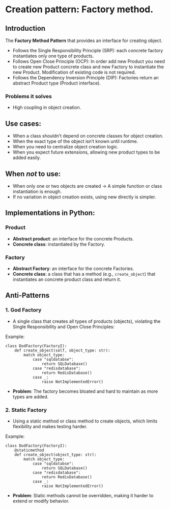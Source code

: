 # Creation pattern: Factory method. 


## Introduction


The **Factory Method Pattern** that provides an interface for creating object.  

- Follows the Single Responsibility Principle (SRP): each concrete factory instantiates only one 
type of products.  
- Follows Open Close Principle (OCP):  In order add new Product you need to create new Product concrete 
class and new Factory to instantiate the new Product. Modification of existing code is not required.  
- Follows the Dependency Inversion Principle (DIP): Factories return an abstract Product type 
(Product interface).  


### Problems it solves


- High coupling in object creation. 


## Use cases:


- When a class shouldn’t depend on concrete classes for object creation.  
- When the exact type of the object isn’t known until runtime.  
- When you need to centralize object creation logic.  
- When you expect future extensions, allowing new product types to be added easily.  


## When _not_ to use:


- When only one or two objects are created → A simple function or class instantiation is enough.  
- If no variation in object creation exists, using new directly is simpler.  


## Implementations in Python:


### Product 


- **Abstract product**: an interface for the concrete Products.
- **Concrete class**: instantiated by the Factory.  


### Factory

- **Abstract Factory**: an interface for the concrete Factories.
- **Concrete class**: a class that has a method (e.g., `create_object`) that instantiates an 
concrete product class and return it. 


## Anti-Patterns


### 1. God Factory


- A single class that creates all types of products (objects), violating 
the Single Responsibility and Open Close Principles:

Example:

```
class DodFactory(FactoryI):
    def create_object(self, object_type: str):
        match object_type:
            case "sqldatabse":
                return SQLDatabase()
            case "redisdatabase":
                return RedisDatabase()
            case _:
                raise NotImplementedError()
```

- **Problem**: The factory becomes bloated and hard to maintain as more types are added.


### 2. Static Factory

- Using a static method or class method to create objects, which limits flexibility 
and makes testing harder.

Example: 

```
class DodFactory(FactoryI):
    @staticmethod
    def create_object(object_type: str):
        match object_type:
            case "sqldatabse":
                return SQLDatabase()
            case "redisdatabase":
                return RedisDatabase()
            case _:
                raise NotImplementedError()
```

- **Problem**: Static methods cannot be overridden, making it harder to extend or modify behavior.



